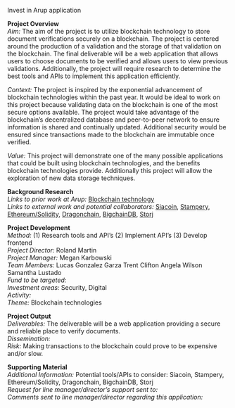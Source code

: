 Invest in Arup application

**Project Overview**  
*Aim:*
The aim of the project is to utilize blockchain technology to store document verifications securely on a blockchain. The project is centered around the production of a validation and the storage of that validation on the blockchain. The final deliverable will be a web application that allows users to choose documents to be verified and allows users to view previous validations. Additionally, the project will require research to determine the best tools and APIs to implement this application efficiently.  

*Context:*
The project is inspired by the exponential advancement of blockchain technologies within the past year. It would be ideal to work on this project because validating data on the blockchain is one of the most secure options available. The project would take advantage of the blockchain’s decentralized database and peer-to-peer network to ensure information is shared and continually updated. Additional security would be ensured since transactions made to the blockchain are immutable once verified.  

*Value:*
This project will demonstrate one of the many possible applications that could be built using blockchain technologies, and the benefits blockchain technologies provide. Additionally this project will allow the exploration of new data storage techniques.  

**Background Research**  
*Links to prior work at Arup:*
[Blockchain technology](http://www.arup.com/blockchain)  
*Links to external work and potential collaborators:*
[Siacoin](https://sia.tech/), [Stampery](https://stampery.com/), [Ethereum/Solidity](https://www.ethereum.org/), [Dragonchain](https://dragonchain.com/), [BigchainDB](https://www.bigchaindb.com/), [Storj](https://storj.io/index.html)

**Project Development**  
*Method:*
(1) Research tools and API’s (2) Implement API’s (3) Develop frontend  
*Project Director:* Roland Martin  
*Project Manager:* Megan Karbowski  
*Team Members:* Lucas Gonzalez Garza Trent Clifton Angela Wilson Samantha Lustado  
*Fund to be targeted:*  
*Investment areas:* Security, Digital  
*Activity:*  
*Theme:* Blockchain technologies  

**Project Output**  
*Deliverables:*
The deliverable will be a web application providing a secure and reliable place to verify documents.  
*Dissemination:*  
*Risk:*
Making transactions to the blockchain could prove to be expensive and/or slow.  

**Supporting Material**  
*Additional Information:*
Potential tools/APIs to consider: Siacoin, Stampery, Ethereum/Solidity, Dragonchain, BigchainDB, Storj  
*Request for line manager/director’s support sent to:*  
*Comments sent to line manager/director regarding this application:*  
